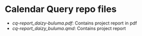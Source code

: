 

# Calendar Query repo files

- _cq-report_daizy-buluma.pdf_: Contains project report in pdf
- _cq-report_daizy_buluma.qmd_: Contains project report
